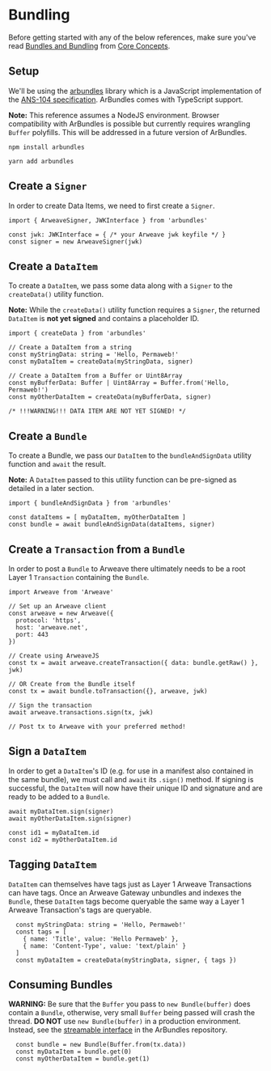 # Bundling

Before getting started with any of the below references, make sure you've read
[Bundles and Bundling](/concepts/bundles.md) from [Core Concepts](/concepts/).

## Setup

We'll be using the [arbundles](https://github.com/bundlr-Network/arbundles)
library which is a JavaScript implementation of the
[ANS-104 specification](https://github.com/ArweaveTeam/arweave-standards/blob/master/ans/ANS-104.md).  ArBundles comes with TypeScript support.

**Note:** This reference assumes a NodeJS environment.  Browser compatibility
with ArBundles is possible but currently requires wrangling `Buffer` polyfills.
This will be addressed in a future version of ArBundles.

<CodeGroup>
  <CodeGroupItem title="NPM">

```console
npm install arbundles
```

  </CodeGroupItem>
  <CodeGroupItem title="YARN">

```console
yarn add arbundles
```

  </CodeGroupItem>
</CodeGroup>

## Create a `Signer`

In order to create Data Items, we need to first create a `Signer`.

<CodeGroup>
  <CodeGroupItem title="TS">

```ts:no-line-numbers
import { ArweaveSigner, JWKInterface } from 'arbundles'

const jwk: JWKInterface = { /* your Arweave jwk keyfile */ }
const signer = new ArweaveSigner(jwk)
```

  </CodeGroupItem>
</CodeGroup>

## Create a `DataItem`

To create a `DataItem`, we pass some data along with a `Signer` to the
`createData()` utility function.

**Note:** While the `createData()` utility function requires a `Signer`, the
returned `DataItem` is **not yet signed** and contains a placeholder ID.

<CodeGroup>
  <CodeGroupItem title="TS">

```ts:no-line-numbers
import { createData } from 'arbundles'

// Create a DataItem from a string
const myStringData: string = 'Hello, Permaweb!'
const myDataItem = createData(myStringData, signer)

// Create a DataItem from a Buffer or Uint8Array
const myBufferData: Buffer | Uint8Array = Buffer.from('Hello, Permaweb!')
const myOtherDataItem = createData(myBufferData, signer)

/* !!!WARNING!!! DATA ITEM ARE NOT YET SIGNED! */
```

  </CodeGroupItem>
</CodeGroup>

## Create a `Bundle`

To create a Bundle, we pass our `DataItem` to the `bundleAndSignData` utility
function and `await` the result.

**Note:** A `DataItem` passed to this utility function can
be pre-signed as detailed in a later section.

<CodeGroup>
  <CodeGroupItem title="TS">

```ts:no-line-numbers
import { bundleAndSignData } from 'arbundles'

const dataItems = [ myDataItem, myOtherDataItem ]
const bundle = await bundleAndSignData(dataItems, signer)
```

  </CodeGroupItem>
</CodeGroup>

## Create a `Transaction` from a `Bundle`

In order to post a `Bundle` to Arweave there ultimately needs to be a root
Layer 1 `Transaction` containing the `Bundle`.

<CodeGroup>
  <CodeGroupItem title="TS">

```ts:no-line-numbers
import Arweave from 'Arweave'

// Set up an Arweave client
const arweave = new Arweave({
  protocol: 'https',
  host: 'arweave.net',
  port: 443
})

// Create using ArweaveJS
const tx = await arweave.createTransaction({ data: bundle.getRaw() }, jwk)

// OR Create from the Bundle itself
const tx = await bundle.toTransaction({}, arweave, jwk)

// Sign the transaction
await arweave.transactions.sign(tx, jwk)

// Post tx to Arweave with your preferred method!
```

  </CodeGroupItem>
</CodeGroup>

## Sign a `DataItem`

In order to get a `DataItem`'s ID (e.g. for use in a manifest also contained in the same bundle), we must call and `await` its `.sign()` method.  If signing
is successful, the `DataItem` will now have their unique ID and signature and
are ready to be added to a `Bundle`.

<CodeGroup>
  <CodeGroupItem title="TS">

```ts:no-line-numbers
await myDataItem.sign(signer)
await myOtherDataItem.sign(signer)

const id1 = myDataItem.id
const id2 = myOtherDataItem.id
```

  </CodeGroupItem>
</CodeGroup>

## Tagging `DataItem`

`DataItem` can themselves have tags just as Layer 1 Arweave Transactions can
have tags.  Once an Arweave Gateway unbundles and indexes the `Bundle`, these
`DataItem` tags become queryable the same way a Layer 1 Arweave Transaction's
tags are queryable.

<CodeGroup>
  <CodeGroupItem title="TS">

```ts:no-line-numbers
  const myStringData: string = 'Hello, Permaweb!'
  const tags = [
    { name: 'Title', value: 'Hello Permaweb' },
    { name: 'Content-Type', value: 'text/plain' }
  ]
  const myDataItem = createData(myStringData, signer, { tags })
```

  </CodeGroupItem>
</CodeGroup>

## Consuming Bundles

**WARNING:** Be sure that the `Buffer` you pass to `new Bundle(buffer)` does
contain a `Bundle`, otherwise, very small `Buffer` being passed will crash
the thread.  **DO NOT** use `new Bundle(buffer)` in a production environment.
Instead, see the
[streamable interface](https://github.com/Bundlr-Network/arbundles/blob/master/src/stream)
in the ArBundles repository.

<CodeGroup>
  <CodeGroupItem title="TS">

```ts:no-line-numbers
  const bundle = new Bundle(Buffer.from(tx.data))
  const myDataItem = bundle.get(0)
  const myOtherDataItem = bundle.get(1)
```

  </CodeGroupItem>
</CodeGroup>
